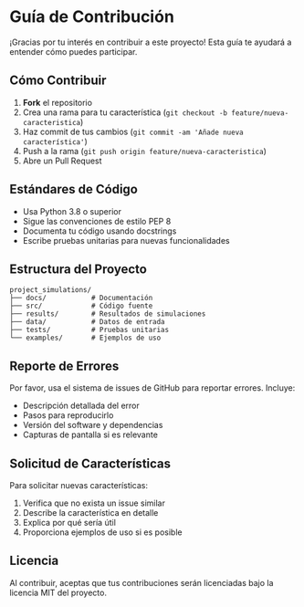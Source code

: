 # Guía de Contribución

¡Gracias por tu interés en contribuir a este proyecto! Esta guía te ayudará a entender cómo puedes participar.

## Cómo Contribuir

1. **Fork** el repositorio
2. Crea una rama para tu característica (`git checkout -b feature/nueva-caracteristica`)
3. Haz commit de tus cambios (`git commit -am 'Añade nueva característica'`)
4. Push a la rama (`git push origin feature/nueva-caracteristica`)
5. Abre un Pull Request

## Estándares de Código

- Usa Python 3.8 o superior
- Sigue las convenciones de estilo PEP 8
- Documenta tu código usando docstrings
- Escribe pruebas unitarias para nuevas funcionalidades

## Estructura del Proyecto

```
project_simulations/
├── docs/           # Documentación
├── src/            # Código fuente
├── results/        # Resultados de simulaciones
├── data/           # Datos de entrada
├── tests/          # Pruebas unitarias
└── examples/       # Ejemplos de uso
```

## Reporte de Errores

Por favor, usa el sistema de issues de GitHub para reportar errores. Incluye:

- Descripción detallada del error
- Pasos para reproducirlo
- Versión del software y dependencias
- Capturas de pantalla si es relevante

## Solicitud de Características

Para solicitar nuevas características:

1. Verifica que no exista un issue similar
2. Describe la característica en detalle
3. Explica por qué sería útil
4. Proporciona ejemplos de uso si es posible

## Licencia

Al contribuir, aceptas que tus contribuciones serán licenciadas bajo la licencia MIT del proyecto. 